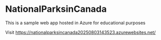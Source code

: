 # NationalParksinCanada
This is a sample web app hosted in Azure for educational purposes

Visit https://nationalparksincanada20250803143523.azurewebsites.net/
